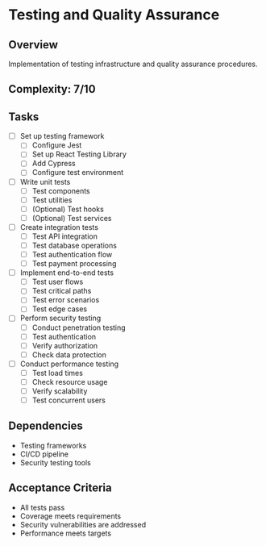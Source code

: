 # Testing and Quality Assurance

## Overview
Implementation of testing infrastructure and quality assurance procedures.

## Complexity: 7/10

## Tasks
- [ ] Set up testing framework
  - [ ] Configure Jest
  - [ ] Set up React Testing Library
  - [ ] Add Cypress
  - [ ] Configure test environment

- [ ] Write unit tests
  - [ ] Test components
  - [ ] Test utilities
  - [ ] (Optional) Test hooks
  - [ ] (Optional) Test services

- [ ] Create integration tests
  - [ ] Test API integration
  - [ ] Test database operations
  - [ ] Test authentication flow
  - [ ] Test payment processing

- [ ] Implement end-to-end tests
  - [ ] Test user flows
  - [ ] Test critical paths
  - [ ] Test error scenarios
  - [ ] Test edge cases

- [ ] Perform security testing
  - [ ] Conduct penetration testing
  - [ ] Test authentication
  - [ ] Verify authorization
  - [ ] Check data protection

- [ ] Conduct performance testing
  - [ ] Test load times
  - [ ] Check resource usage
  - [ ] Verify scalability
  - [ ] Test concurrent users

## Dependencies
- Testing frameworks
- CI/CD pipeline
- Security testing tools

## Acceptance Criteria
- All tests pass
- Coverage meets requirements
- Security vulnerabilities are addressed
- Performance meets targets 